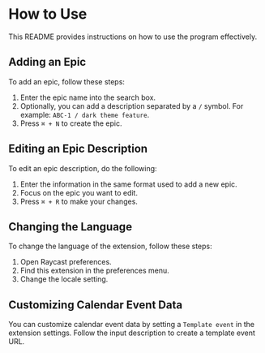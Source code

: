 # How to Use

This README provides instructions on how to use the program effectively.

## Adding an Epic

To add an epic, follow these steps:

1. Enter the epic name into the search box.
2. Optionally, you can add a description separated by a `/` symbol. For example: `ABC-1 / dark theme feature`.
3. Press `⌘ + N` to create the epic.

## Editing an Epic Description

To edit an epic description, do the following:

1. Enter the information in the same format used to add a new epic.
2. Focus on the epic you want to edit.
3. Press `⌘ + R` to make your changes.

## Changing the Language

To change the language of the extension, follow these steps:

1. Open Raycast preferences.
2. Find this extension in the preferences menu.
3. Change the locale setting.

## Customizing Calendar Event Data

You can customize calendar event data by setting a `Template event` in the extension settings. Follow the input description to create a template event URL.